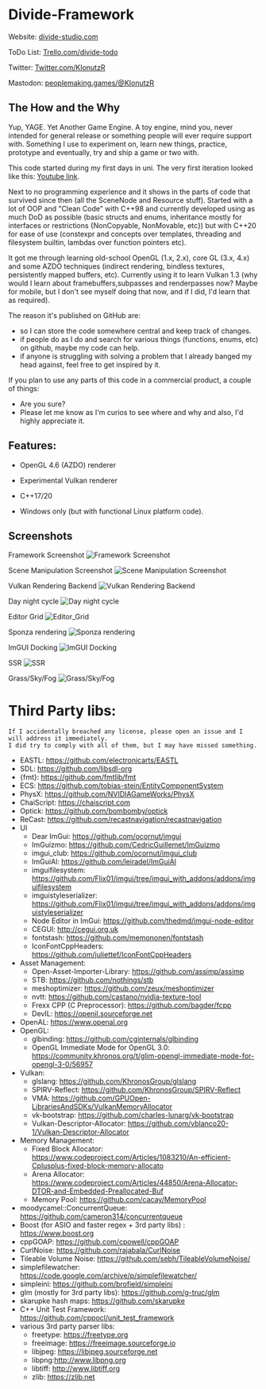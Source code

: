 # Divide-Framework

Website: [divide-studio.com](http://www.divide-studio.com)

ToDo List: [Trello.com/divide-todo](https://trello.com/b/mujYqtxR/divide-todo)

Twitter: [Twitter.com/KIonutzR](https://twitter.com/KIonutzR)

Mastodon: [peoplemaking.games/@KIonutzR](https://peoplemaking.games/@KIonutzR)

## The How and the Why
Yup, YAGE. Yet Another Game Engine. A toy engine, mind you, never intended for general release or something people will ever require support with.
Something I use to experiment on, learn new things, practice, prototype and eventually, try and ship a game or two with.

This code started during my first days in uni. The very first iteration looked like this: [Youtube link](https://www.youtube.com/watch?v=VWNjdmhz-lM).

Next to no programming experience and it shows in the parts of code that survived since then (all the SceneNode and Resource stuff). Started with a lot of OOP and "Clean Code" with C++98 and currently developed using as much DoD as possible (basic structs and enums, inheritance mostly for interfaces or restrictions {NonCopyable, NonMovable, etc}) but with C++20 for ease of use (constexpr and concepts over templates, threading and filesystem builtin, lambdas over function pointers etc).

It got me through learning old-school OpenGL (1.x, 2.x), core GL (3.x, 4.x) and some AZDO techniques (indirect rendering, bindless textures, persistently mapped buffers, etc).
Currently using it to learn Vulkan 1.3 (why would I learn about framebuffers,subpasses and renderpasses now? Maybe for mobile, but I don't see myself doing that now, and if I did, I'd learn that as required).

The reason it's published on GitHub are:
* so I can store the code somewhere central and keep track of changes.
* if people do as I do and search for various things (functions, enums, etc) on github, maybe my code can help.
* if anyone is struggling with solving a problem that I already banged my head against, feel free to get inspired by it.

If you plan to use any parts of this code in a commercial product, a couple of things:
* Are you sure?
* Please let me know as I'm curios to see where and why and also, I'd highly appreciate it.


## Features:

* OpenGL 4.6 (AZDO) renderer

* Experimental Vulkan renderer

* C++17/20

* Windows only (but with functional Linux platform code).

## Screenshots
Framework Screenshot
![Framework Screenshot](http://divide-studio.co.uk/Editor.png)

Scene Manipulation Screenshot
![Scene Manipulation Screenshot](http://divide-studio.co.uk/Editor2.png)

Vulkan Rendering Backend
![Vulkan Rendering Backend](http://divide-studio.co.uk/VulkanRenderer.png)

Day night cycle
![Day night cycle](http://divide-studio.co.uk/fun2.png)

Editor Grid
![Editor_Grid](http://divide-studio.co.uk/EditorGrid.png)

Sponza rendering
![Sponza rendering](http://divide-studio.co.uk/Rendering.png)

ImGUI Docking
![ImGUI Docking](http://divide-studio.co.uk/Windows.png)

SSR
![SSR](http://divide-studio.co.uk/SSR.png)

Grass/Sky/Fog
![Grass/Sky/Fog](http://divide-studio.co.uk/sky_fog_2.png)

# Third Party libs:
```
If I accidentally breached any license, please open an issue and I will address it immediately.
I did try to comply with all of them, but I may have missed something.
```

* EASTL: https://github.com/electronicarts/EASTL
* SDL: https://github.com/libsdl-org
* {fmt}: https://github.com/fmtlib/fmt
* ECS: https://github.com/tobias-stein/EntityComponentSystem
* PhysX: https://github.com/NVIDIAGameWorks/PhysX
* ChaiScript: https://chaiscript.com
* Optick: https://github.com/bombomby/optick
* ReCast: https://github.com/recastnavigation/recastnavigation
* UI
    * Dear ImGui: https://github.com/ocornut/imgui
    * ImGuizmo: https://github.com/CedricGuillemet/ImGuizmo
    * imgui_club: https://github.com/ocornut/imgui_club
    * ImGuiAl: https://github.com/leiradel/ImGuiAl
    * imguifilesystem: https://github.com/Flix01/imgui/tree/imgui_with_addons/addons/imguifilesystem
    * imguistyleserializer: https://github.com/Flix01/imgui/tree/imgui_with_addons/addons/imguistyleserializer
    * Node Editor in ImGui: https://github.com/thedmd/imgui-node-editor
    * CEGUI: http://cegui.org.uk
    * fontstash: https://github.com/memononen/fontstash
    * IconFontCppHeaders: https://github.com/juliettef/IconFontCppHeaders
* Asset Management:
    * Open-Asset-Importer-Library: https://github.com/assimp/assimp
    * STB: https://github.com/nothings/stb
    * meshoptimizer: https://github.com/zeux/meshoptimizer
    * nvtt: https://github.com/castano/nvidia-texture-tool
    * Frexx CPP (C Preprocessor): https://github.com/bagder/fcpp
    * DevIL: https://openil.sourceforge.net
* OpenAL: https://www.openal.org
* OpenGL:
    * glbinding: https://github.com/cginternals/glbinding
    * OpenGL Immediate Mode for OpenGL 3.0: https://community.khronos.org/t/glim-opengl-immediate-mode-for-opengl-3-0/56957
* Vulkan:
    * glslang: https://github.com/KhronosGroup/glslang
    * SPIRV-Reflect: https://github.com/KhronosGroup/SPIRV-Reflect
    * VMA: https://github.com/GPUOpen-LibrariesAndSDKs/VulkanMemoryAllocator
    * vk-bootstrap: https://github.com/charles-lunarg/vk-bootstrap
    * Vulkan-Descriptor-Allocator: https://github.com/vblanco20-1/Vulkan-Descriptor-Allocator
* Memory Management:
    * Fixed Block Allocator: https://www.codeproject.com/Articles/1083210/An-efficient-Cplusplus-fixed-block-memory-allocato
    * Arena Allocator: https://www.codeproject.com/Articles/44850/Arena-Allocator-DTOR-and-Embedded-Preallocated-Buf
    * Memory Pool: https://github.com/cacay/MemoryPool
* moodycamel::ConcurrentQueue: https://github.com/cameron314/concurrentqueue
* Boost (for ASIO and faster regex + 3rd party libs) : https://www.boost.org
* cppGOAP: https://github.com/cpowell/cppGOAP
* CurlNoise: https://github.com/rajabala/CurlNoise
* Tileable Volume Noise: https://github.com/sebh/TileableVolumeNoise/
* simplefilewatcher: https://code.google.com/archive/p/simplefilewatcher/
* simpleini: https://github.com/brofield/simpleini
* glm (mostly for 3rd party libs): https://github.com/g-truc/glm
* skarupke hash maps: https://github.com/skarupke
* C++ Unit Test Framework: https://github.com/cppocl/unit_test_framework
* various 3rd party parser libs:
    * freetype: https://freetype.org
    * freeimage: https://freeimage.sourceforge.io
    * libjpeg: https://libjpeg.sourceforge.net
    * libpng:http://www.libpng.org
    * libtiff: http://www.libtiff.org
    * zlib: https://zlib.net

